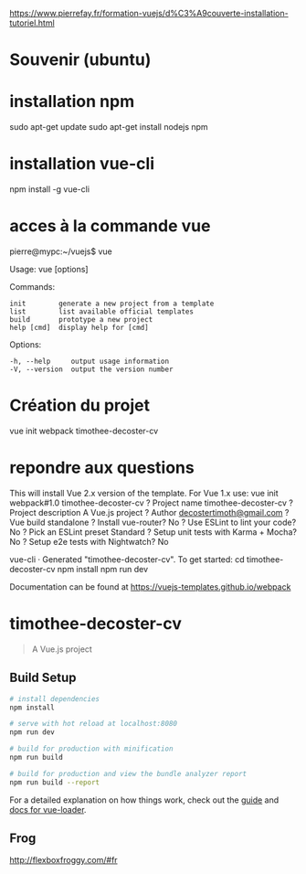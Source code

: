 https://www.pierrefay.fr/formation-vuejs/d%C3%A9couverte-installation-tutoriel.html

# Souvenir (ubuntu)

# installation npm

sudo apt-get update
sudo apt-get install nodejs npm

# installation vue-cli

npm install -g vue-cli

# acces à la commande vue

pierre@mypc:~/vuejs$ vue

Usage: vue <command> [options]

Commands:

    init        generate a new project from a template
    list        list available official templates
    build       prototype a new project
    help [cmd]  display help for [cmd]

Options:

    -h, --help     output usage information
    -V, --version  output the version number

# Création du projet

vue init webpack timothee-decoster-cv

# repondre aux questions

This will install Vue 2.x version of the template.
For Vue 1.x use: vue init webpack#1.0 timothee-decoster-cv
? Project name timothee-decoster-cv
? Project description A Vue.js project
? Author decostertimoth@gmail.com
? Vue build standalone
? Install vue-router? No
? Use ESLint to lint your code? No
? Pick an ESLint preset Standard
? Setup unit tests with Karma + Mocha? No
? Setup e2e tests with Nightwatch? No

vue-cli · Generated "timothee-decoster-cv".
To get started:
cd timothee-decoster-cv
npm install
npm run dev

 Documentation can be found at https://vuejs-templates.github.io/webpack

# timothee-decoster-cv

> A Vue.js project

## Build Setup

```bash
# install dependencies
npm install

# serve with hot reload at localhost:8080
npm run dev

# build for production with minification
npm run build

# build for production and view the bundle analyzer report
npm run build --report
```

For a detailed explanation on how things work, check out the [guide](http://vuejs-templates.github.io/webpack/) and [docs for vue-loader](http://vuejs.github.io/vue-loader).

## Frog

http://flexboxfroggy.com/#fr
